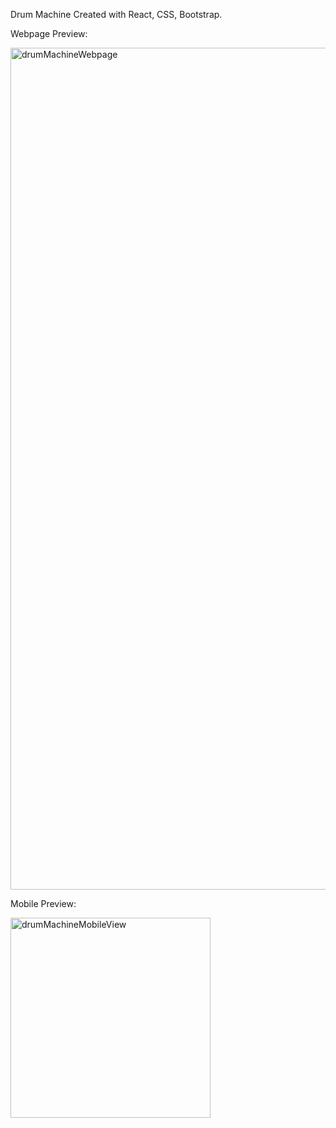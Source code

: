 Drum Machine Created with React, CSS, Bootstrap.

Webpage Preview: 

<img width="1347" alt="drumMachineWebpage" src="https://github.com/sarahlynnx/Drum-Machine/assets/142362888/c0fb3dfa-165c-4527-9179-ab465d712dec">


Mobile Preview: 


<img width="320" alt="drumMachineMobileView" src="https://github.com/sarahlynnx/Drum-Machine/assets/142362888/873fb8be-0e32-4472-8286-02ebec78ede2">
